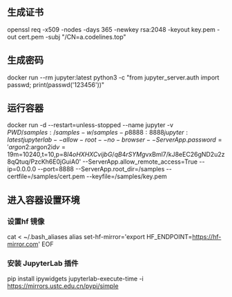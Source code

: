 ## 生成证书
openssl req -x509 -nodes -days 365 -newkey rsa:2048 -keyout key.pem -out cert.pem -subj "/CN=a.codelines.top"

## 生成密码
docker run --rm jupyter:latest python3 -c "from jupyter_server.auth import passwd; print(passwd('123456'))"

## 运行容器
docker run -d --restart=unless-stopped  --name jupyter -v ${PWD}/samples:/samples -w /samples -p 8888:8888 jupyter:latest jupyter lab --allow-root --no-browser --ServerApp.password='argon2:$argon2id$v=19$m=10240,t=10,p=8$l4oHXHXCvijbG/qB4rSYMg$vxBml7/kJ8eEC26gND2u2z8qQtuq/PzcKh6E0jGuiA0' --ServerApp.allow_remote_access=True --ip=0.0.0.0  --port=8888 --ServerApp.root_dir=/samples --certfile=/samples/cert.pem --keyfile=/samples/key.pem

## 进入容器设置环境
### 设置hf 镜像
cat <<EOF > ~/.bash_aliases
alias set-hf-mirror='export HF_ENDPOINT=https://hf-mirror.com'
EOF

### 安装 JupyterLab 插件
pip install ipywidgets jupyterlab-execute-time -i https://mirrors.ustc.edu.cn/pypi/simple
